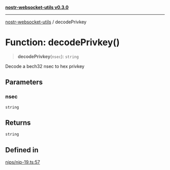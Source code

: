 [**nostr-websocket-utils v0.3.0**](../README.md)

***

[nostr-websocket-utils](../globals.md) / decodePrivkey

# Function: decodePrivkey()

> **decodePrivkey**(`nsec`): `string`

Decode a bech32 nsec to hex privkey

## Parameters

### nsec

`string`

## Returns

`string`

## Defined in

[nips/nip-19.ts:57](https://github.com/HumanjavaEnterprises/nostr-websocket-utils/blob/main/src/nips/nip-19.ts#L57)
